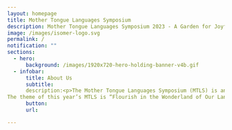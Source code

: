 ```yaml
---
layout: homepage
title: Mother Tongue Languages Symposium
description: Mother Tongue Languages Symposium 2023 - A Garden for Joyful Discovery
image: /images/isomer-logo.svg
permalink: /
notification: ""
sections:
  - hero:
      background: /images/1920x720-hero-holding-banner-v4b.gif
  - infobar:
      title: About Us
      subtitle: 
      description:<p>The Mother Tongue Languages Symposium (MTLS) is an annual event co-organised by the Ministry of Education (MOE), the Committee to Promote Chinese Language Learning (CPCLL), the Malay Language Learning and Promotion Committee (MLLPC) and the Tamil Language Learning and Promotion Committee (TLLPC). It is an annual event that many children, parents, community partners and MTL educators look forward to. <br>
The theme of this year’s MTLS is “Flourish in the Wonderland of Our Languages,” and will be held on Saturday, 26 August 2023, at the Suntec Singapore Convention & Exhibition Centre. The symposium will return to a full face-to-face format since the COVID-19 pandemic.</p>
      button: 
      url:

---
```

      
